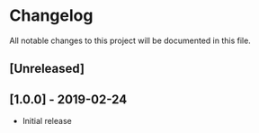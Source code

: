 # Changelog
All notable changes to this project will be documented in this file.


## [Unreleased]

## [1.0.0] - 2019-02-24
- Initial release
